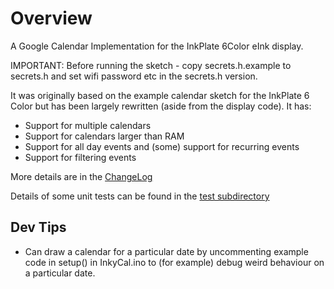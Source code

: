# Overview

A Google Calendar Implementation for the InkPlate 6Color eInk display.

IMPORTANT: Before running the sketch - copy secrets.h.example to secrets.h and
set wifi password etc in the secrets.h version.

It was originally based on the example calendar sketch for the InkPlate 6 Color
but has been largely rewritten (aside from the display code). It has:

* Support for multiple calendars
* Support for calendars larger than RAM
* Support for all day events and (some) support for recurring events
* Support for filtering events

More details are in the [ChangeLog](ChangeLog.md)

Details of some unit tests can be found in the [test subdirectory](test)


## Dev Tips

* Can draw a calendar for a particular date by uncommenting example code in setup() in InkyCal.ino to
  (for example) debug weird behaviour on a particular date.